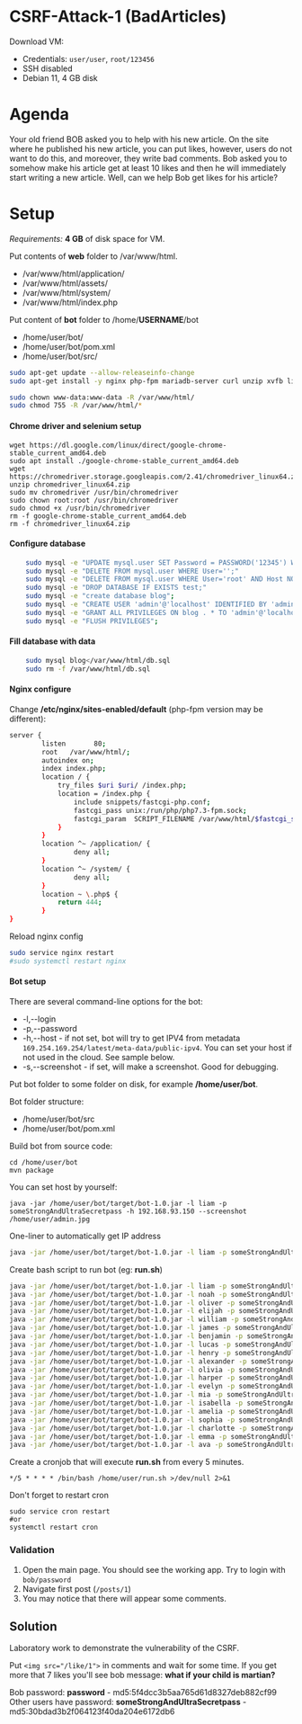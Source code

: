 # CSRF-Attack-1 (BadArticles)

Download VM:
* Credentials: ```user/user```, ```root/123456```
* SSH disabled
* Debian 11, 4 GB disk

# Agenda

Your old friend BOB asked you to help with his new article. On the site where he published his new article, you can put likes, however, users do not want to do this, and moreover, they write bad comments. Bob asked you to somehow make his article get at least 10 likes and then he will immediately start writing a new article. Well, can we help Bob get likes for his article?

# Setup

*Requirements:*  **4 GB** of disk space for VM.

Put contents of **web** folder to /var/www/html.
- /var/www/html/application/
-    /var/www/html/assets/
-    /var/www/html/system/
-    /var/www/html/index.php

 Put content of **bot** folder to /home/**USERNAME**/bot

-    /home/user/bot/
-    /home/user/bot/pom.xml
-    /home/user/bot/src/



```bash
sudo apt-get update --allow-releaseinfo-change
sudo apt-get install -y nginx php-fpm mariadb-server curl unzip xvfb libxi6 libgconf-2-4 default-jdk wget htop mc unzip php-mysql maven

sudo chown www-data:www-data -R /var/www/html/
sudo chmod 755 -R /var/www/html/*
```

#### Chrome driver and selenium setup
```
wget https://dl.google.com/linux/direct/google-chrome-stable_current_amd64.deb
sudo apt install ./google-chrome-stable_current_amd64.deb
wget https://chromedriver.storage.googleapis.com/2.41/chromedriver_linux64.zip
unzip chromedriver_linux64.zip
sudo mv chromedriver /usr/bin/chromedriver
sudo chown root:root /usr/bin/chromedriver
sudo chmod +x /usr/bin/chromedriver
rm -f google-chrome-stable_current_amd64.deb
rm -f chromedriver_linux64.zip
```
	
	
#### Configure database
```bash
    sudo mysql -e "UPDATE mysql.user SET Password = PASSWORD('12345') WHERE User = 'root'"
    sudo mysql -e "DELETE FROM mysql.user WHERE User='';"
    sudo mysql -e "DELETE FROM mysql.user WHERE User='root' AND Host NOT IN ('localhost', '127.0.0.1', '::1');"
    sudo mysql -e "DROP DATABASE IF EXISTS test;"
    sudo mysql -e "create database blog";
    sudo mysql -e "CREATE USER 'admin'@'localhost' IDENTIFIED BY 'admin'";
    sudo mysql -e "GRANT ALL PRIVILEGES ON blog . * TO 'admin'@'localhost'";
    sudo mysql -e "FLUSH PRIVILEGES";
```

#### Fill database with data
```bash
	sudo mysql blog</var/www/html/db.sql
	sudo rm -f /var/www/html/db.sql
```

    
#### Nginx configure

Change **/etc/nginx/sites-enabled/default** (php-fpm version may be different):
```bash
server {
        listen       80;
        root   /var/www/html/;
        autoindex on;
        index index.php;
        location / {
            try_files $uri $uri/ /index.php;
            location = /index.php {
                include snippets/fastcgi-php.conf;
                fastcgi_pass unix:/run/php/php7.3-fpm.sock;
                fastcgi_param  SCRIPT_FILENAME /var/www/html/$fastcgi_script_name;
            }
        }
        location ^~ /application/ {
                deny all;
        }
        location ^~ /system/ {
                deny all;
        }
        location ~ \.php$ {
            return 444;
        }
}
```


Reload nginx config
```bash
sudo service nginx restart
#sudo systemctl restart nginx
```


#### Bot setup
There are several command-line options for the bot:
 - -l,--login 
 - -p,--password
 - -h,--host - if not set, bot will try to get IPV4 from metadata ```169.254.169.254/latest/meta-data/public-ipv4```. You can set your host if not used in the cloud. See sample below.
 - -s,--screenshot - if set, will make a screenshot. Good for debugging.



Put bot folder to some folder on disk, for example **/home/user/bot**. 

Bot folder structure:
- /home/user/bot/src
- /home/user/bot/pom.xml


Build bot from source code:
```
cd /home/user/bot
mvn package
```




You can set host by yourself:

```
java -jar /home/user/bot/target/bot-1.0.jar -l liam -p someStrongAndUltraSecretpass -h 192.168.93.150 --screenshot /home/user/admin.jpg 
```

One-liner to automatically get IP address 

```bash
java -jar /home/user/bot/target/bot-1.0.jar -l liam -p someStrongAndUltraSecretpass -h `hostname --all-ip-addresses` --screenshot /home/user/admin.jpg
```



Create bash script to run bot (eg: **run.sh**)

```bash
java -jar /home/user/bot/target/bot-1.0.jar -l liam -p someStrongAndUltraSecretpass --screenshot /home/user/liam.jpg
java -jar /home/user/bot/target/bot-1.0.jar -l noah -p someStrongAndUltraSecretpass --screenshot /home/user/noah.jpg
java -jar /home/user/bot/target/bot-1.0.jar -l oliver -p someStrongAndUltraSecretpass --screenshot /home/user/oliver.jpg
java -jar /home/user/bot/target/bot-1.0.jar -l elijah -p someStrongAndUltraSecretpass --screenshot /home/user/elijah.jpg
java -jar /home/user/bot/target/bot-1.0.jar -l william -p someStrongAndUltraSecretpass --screenshot /home/user/william.jpg
java -jar /home/user/bot/target/bot-1.0.jar -l james -p someStrongAndUltraSecretpass --screenshot /home/user/james.jpg
java -jar /home/user/bot/target/bot-1.0.jar -l benjamin -p someStrongAndUltraSecretpass --screenshot /home/user/benjamin.jpg
java -jar /home/user/bot/target/bot-1.0.jar -l lucas -p someStrongAndUltraSecretpass --screenshot /home/user/lucas.jpg
java -jar /home/user/bot/target/bot-1.0.jar -l henry -p someStrongAndUltraSecretpass --screenshot /home/user/henry.jpg
java -jar /home/user/bot/target/bot-1.0.jar -l alexander -p someStrongAndUltraSecretpass --screenshot /home/user/alexander.jpg
java -jar /home/user/bot/target/bot-1.0.jar -l olivia -p someStrongAndUltraSecretpass --screenshot /home/user/olivia.jpg
java -jar /home/user/bot/target/bot-1.0.jar -l harper -p someStrongAndUltraSecretpass --screenshot /home/user/harper.jpg
java -jar /home/user/bot/target/bot-1.0.jar -l evelyn -p someStrongAndUltraSecretpass --screenshot /home/user/evelyn.jpg
java -jar /home/user/bot/target/bot-1.0.jar -l mia -p someStrongAndUltraSecretpass --screenshot /home/user/mia.jpg
java -jar /home/user/bot/target/bot-1.0.jar -l isabella -p someStrongAndUltraSecretpass --screenshot /home/user/isabella.jpg
java -jar /home/user/bot/target/bot-1.0.jar -l amelia -p someStrongAndUltraSecretpass --screenshot /home/user/amelia.jpg
java -jar /home/user/bot/target/bot-1.0.jar -l sophia -p someStrongAndUltraSecretpass --screenshot /home/user/sophia.jpg
java -jar /home/user/bot/target/bot-1.0.jar -l charlotte -p someStrongAndUltraSecretpass --screenshot /home/user/charlotte.jpg
java -jar /home/user/bot/target/bot-1.0.jar -l emma -p someStrongAndUltraSecretpass --screenshot /home/user/emma.jpg
java -jar /home/user/bot/target/bot-1.0.jar -l ava -p someStrongAndUltraSecretpass --screenshot /home/user/ava.jpg
```
 Create a cronjob that will execute **run.sh** from every 5 minutes.
```
*/5 * * * * /bin/bash /home/user/run.sh >/dev/null 2>&1
 ```

Don't forget to restart cron
```
sudo service cron restart
#or
systemctl restart cron
```




### Validation 

1. Open the main page. You should see the working app. Try to login with ```bob/password```
2. Navigate first post (```/posts/1```)
3. You may notice that there will appear some comments.


## Solution

Laboratory work to demonstrate the vulnerability of the CSRF.

Put ```<img src="/like/1">``` in comments and wait for some time. If you get more that 7 likes you'll see bob message: 
**what if your child is martian?**

Bob password: **password** - md5:5f4dcc3b5aa765d61d8327deb882cf99
Other users have password: **someStrongAndUltraSecretpass** - md5:30bdad3b2f064123f40da204e6172db6